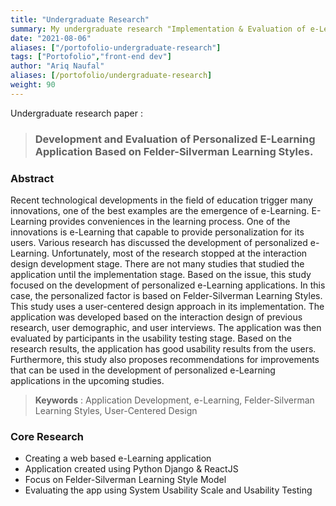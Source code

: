 ```yaml
---
title: "Undergraduate Research"
summary: My undergraduate research "Implementation & Evaluation of e-Learning Application based on FSLSM"
date: "2021-08-06"
aliases: ["/portofolio-undergraduate-research"]
tags: ["Portofolio","front-end dev"]
author: "Ariq Naufal"
aliases: [/portofolio/undergraduate-research]
weight: 90
---
```


Undergraduate research paper : 
> ### Development and Evaluation of Personalized E-Learning Application Based on Felder-Silverman Learning Styles.



### Abstract

Recent technological developments in the field of education trigger many innovations, one of the best examples are the emergence of e-Learning. E-Learning provides conveniences in the learning process. One of the innovations is e-Learning that capable to provide personalization for its users. Various research has discussed the development of personalized e-Learning. Unfortunately, most of the research stopped at the interaction design development stage. There are not many studies that studied the application until the implementation stage. Based on the issue, this study focused on the development of personalized e-Learning applications. In this case, the personalized factor is based on Felder-Silverman Learning Styles. This study uses a user-centered design approach in its implementation. The application was developed based on the interaction design of previous research, user demographic, and user interviews. The application was then evaluated by participants in the usability testing stage. Based on the research results, the application has good usability results from the users. Furthermore, this study also proposes recommendations for improvements that can be used in the development of personalized e-Learning applications in the upcoming studies.

> **Keywords** : Application Development, e-Learning, Felder-Silverman Learning Styles, User-Centered Design 




### Core Research
- Creating a web based e-Learning application
- Application created using Python Django & ReactJS
- Focus on Felder-Silverman Learning Style Model
- Evaluating the app using System Usability Scale and Usability Testing